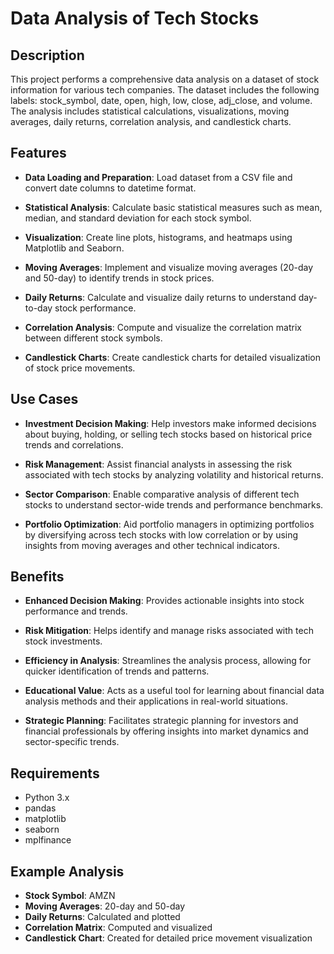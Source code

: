 # Data Analysis of Tech Stocks

## Description

This project performs a comprehensive data analysis on a dataset of stock information for various tech companies. The dataset includes the following labels: stock_symbol, date, open, high, low, close, adj_close, and volume. The analysis includes statistical calculations, visualizations, moving averages, daily returns, correlation analysis, and candlestick charts.

## Features

- **Data Loading and Preparation**: Load dataset from a CSV file and convert date columns to datetime format.

- **Statistical Analysis**: Calculate basic statistical measures such as mean, median, and standard deviation for each stock symbol.

- **Visualization**: Create line plots, histograms, and heatmaps using Matplotlib and Seaborn.

- **Moving Averages**: Implement and visualize moving averages (20-day and 50-day) to identify trends in stock prices.

- **Daily Returns**: Calculate and visualize daily returns to understand day-to-day stock performance.

- **Correlation Analysis**: Compute and visualize the correlation matrix between different stock symbols.

- **Candlestick Charts**: Create candlestick charts for detailed visualization of stock price movements.

## Use Cases

- **Investment Decision Making**: Help investors make informed decisions about buying, holding, or selling tech stocks based on historical price trends and correlations.

- **Risk Management**: Assist financial analysts in assessing the risk associated with tech stocks by analyzing volatility and historical returns.

- **Sector Comparison**: Enable comparative analysis of different tech stocks to understand sector-wide trends and performance benchmarks.

- **Portfolio Optimization**: Aid portfolio managers in optimizing portfolios by diversifying across tech stocks with low correlation or by using insights from moving averages and other technical indicators.

## Benefits

- **Enhanced Decision Making**: Provides actionable insights into stock performance and trends.

- **Risk Mitigation**: Helps identify and manage risks associated with tech stock investments.

- **Efficiency in Analysis**: Streamlines the analysis process, allowing for quicker identification of trends and patterns.

- **Educational Value**: Acts as a useful tool for learning about financial data analysis methods and their applications in real-world situations.

- **Strategic Planning**: Facilitates strategic planning for investors and financial professionals by offering insights into market dynamics and sector-specific trends.

## Requirements

- Python 3.x
- pandas
- matplotlib
- seaborn
- mplfinance

## Example Analysis
- **Stock Symbol**: AMZN
- **Moving Averages**: 20-day and 50-day
- **Daily Returns**: Calculated and plotted
- **Correlation Matrix**: Computed and visualized
- **Candlestick Chart**: Created for detailed price movement visualization
